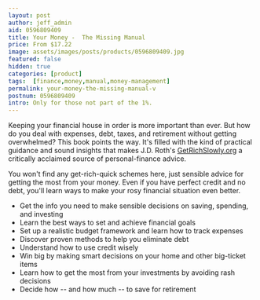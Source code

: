 ```yaml
---
layout: post
author: jeff_admin
aid: 0596809409
title: Your Money -  The Missing Manual
price: From $17.22
image: assets/images/posts/products/0596809409.jpg
featured: false
hidden: true
categories: [product]
tags:  [finance,money,manual,money-management]
permalink: your-money-the-missing-manual-v
postnum: 0596809409
intro: Only for those not part of the 1%.
---
```

Keeping your financial house in order is more important than ever. But how do you deal with expenses, debt, taxes, and retirement without getting overwhelmed? This book points the way. It's filled with the kind of practical guidance and sound insights that makes J.D. Roth's [GetRichSlowly.org](http://getrichslowly.org) a critically acclaimed source of personal-finance advice.

You won't find any get-rich-quick schemes here, just sensible advice for getting the most from your money. Even if you have perfect credit and no debt, you'll learn ways to make your rosy financial situation even better.

* Get the info you need to make sensible decisions on saving, spending, and investing
* Learn the best ways to set and achieve financial goals
* Set up a realistic budget framework and learn how to track expenses
* Discover proven methods to help you eliminate debt
* Understand how to use credit wisely
* Win big by making smart decisions on your home and other big-ticket items
* Learn how to get the most from your investments by avoiding rash decisions
* Decide how -- and how much -- to save for retirement
